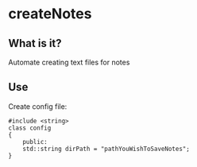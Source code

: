 # createNotes

## What is it?

Automate creating text files for notes

## Use

Create config file:

```
#include <string>
class config
{
    public:
    std::string dirPath = "pathYouWishToSaveNotes";
}
```
